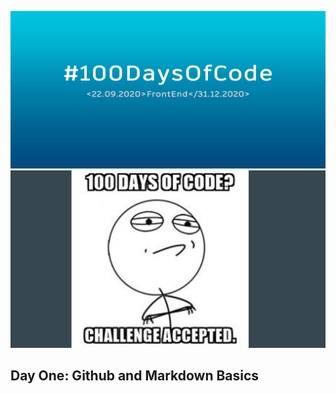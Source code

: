 ![100DaysofCode](tw100days.jpg)
![challenge](challenge_acepted.jpg)

## Day One: Github and Markdown Basics